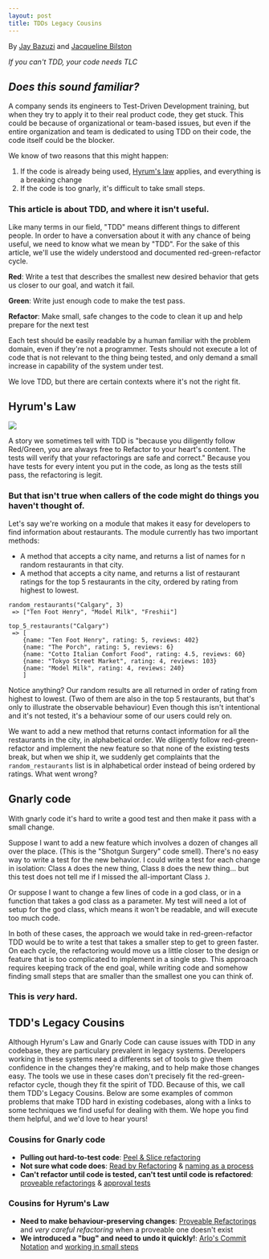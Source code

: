 ```yaml
---
layout: post
title: TDDs Legacy Cousins
---
```

By [Jay Bazuzi]()  and  [Jacqueline Bilston](https://twitter.com/jmasonlee)

_If you can't TDD, your code needs TLC_

## _Does this sound familiar?_

A company sends its engineers to Test-Driven Development training, but when they try to apply it 
to their real product code, they get stuck. This could be because of organizational or team-based issues, 
but even if the entire organization and team is dedicated to using TDD on their code, the code itself could be the blocker.

We know of two reasons that this might happen:

1. If the code is already being used, [Hyrum's law](https://www.hyrumslaw.com/) applies, and everything is a breaking change
2. If the code is too gnarly, it's difficult to take small steps.

### This article is about TDD, and where it isn't useful. 

Like many terms in our field, "TDD" means different things to different people. In order to have a 
conversation about it with any chance of being useful, we need to know what we mean by "TDD".  For the
sake of this article, we'll use the widely understood and documented red-green-refactor cycle.

**Red**: Write a test that describes the smallest new desired behavior that gets us closer to our goal, and watch it fail.

**Green**: Write just enough code to make the test pass. 

**Refactor**: Make small, safe changes to the code to clean it up and help prepare for the next test

Each test should be easily readable by a human familiar with the problem domain, even if they're not a programmer. 
Tests should not execute a lot of code that is not relevant to the thing being tested, and only demand a small increase 
in capability of the system under test.

We love TDD, but there are certain contexts where it's not the right fit. 

## Hyrum's Law

![](https://imgs.xkcd.com/comics/workflow.png)

A story we sometimes tell with TDD is "because you diligently follow Red/Green, you are always free to Refactor to your heart's 
content. The tests will verify that your refactorings are safe and correct." Because you have tests for every intent you put in the
 code, as long as the tests still pass, the refactoring is legit.

### But that isn't true when callers of the code might do things you haven't thought of.

Let's say we're working on a module that makes it easy for developers to find information about restaurants. The module currently has two important methods: 
- A method that accepts a city name, and returns a list of names for n random restaurants in that city.
- A method that accepts a city name, and returns a list of restaurant ratings for the top 5 restaurants in the city, ordered by rating from highest to lowest.

```
random_restaurants("Calgary", 3)
 => ["Ten Foot Henry", "Model Milk", "Freshii"]

top_5_restaurants("Calgary")
 => [
 	{name: "Ten Foot Henry", rating: 5, reviews: 402}
 	{name: "The Porch", rating: 5, reviews: 6}
 	{name: "Cotto Italian Comfort Food", rating: 4.5, reviews: 60}
 	{name: "Tokyo Street Market", rating: 4, reviews: 103}
 	{name: "Model Milk", rating: 4, reviews: 240}
    ]
```
Notice anything? Our random results are all returned in order of rating from highest to lowest. (Two of them are also in the top 5 restaurants, but that's only to illustrate the observable behaviour) Even though this isn't intentional and it's not tested, it's a behaviour some of our users could rely on.

We want to add a new method that returns contact information for all the restaurants in the city, in alphabetical order. We diligently follow red-green-refactor and implement the new feature so that none of the existing tests break, but when we ship it, we suddenly get complaints that the `random_restaurants` list is in alphabetical order instead of being ordered by ratings. What went wrong?

## Gnarly code

With gnarly code it's hard to write a good test and then make it pass with a small change.

Suppose I want to add a new feature which involves a dozen of changes all over the place. (This is the "Shotgun Surgery" code smell). 
There's no easy way to write a test for the new behavior. I could write a test for each change in isolation: Class `A` does the new 
thing, Class `B` does the new thing... but this test does not tell me if I missed the all-important Class `J`.

Or suppose I want to change a few lines of code in a god class, or in a function that takes a god class as a parameter. My test will
need a lot of setup for the god class, which means it won't be readable, and will execute too much code. 

In both of these cases, the approach we would take in red-green-refactor TDD would be to write a test that takes a smaller step 
to get to green faster. On each cycle, the refactoring would move us a little closer to the design or feature that is too
complicated to implement in a single step.  This approach requires keeping track of the end goal, while writing code and somehow 
finding small steps that are smaller than the smallest one you can think of. 

### This is *very* hard.

## TDD's Legacy Cousins

Although Hyrum's Law and Gnarly Code can cause issues with TDD in any codebase, they are particulary prevalent in legacy systems. 
Developers working in these systems need a differents set of tools to give them confidence in the changes they're making, and to 
help make those changes easy. The tools we use in these cases don't precisely fit the red-green-refactor cycle, though they fit the
spirit of TDD. Because of this, we call them TDD's Legacy Cousins. Below are some examples of common problems that make TDD hard in 
existing codebases, along with a links to some techniques we find useful for dealing with them. We hope you find them helpful, 
and we'd love to hear yours!

### Cousins for Gnarly code

- **Pulling out hard-to-test code**: [Peel & Slice refactoring](https://youtu.be/sXqRWXWiXYo)
- **Not sure what code does**: [Read by Refactoring](https://www.jamasoftware.com/blog/read-by-refactoring/) & [naming as a process](https://arlobelshee.com/good-naming-is-a-process-not-a-single-step/)
- **Can't refactor until code is tested, can't test until code is refactored**: [proveable refactorings](https://github.com/digdeeproots/provable-refactorings) & [approval tests](https://coding-is-like-cooking.info/2019/08/approvals-and-mutation-testing/)


### Cousins for Hyrum's Law
- **Need to make behaviour-preserving changes**: [Proveable Refactorings](https://github.com/digdeeproots/provable-refactorings) and *very careful refactoring* when a proveable one doesn't exist
- **We introduced a "bug" and need to undo it quickly!**: [Arlo's Commit Notation](https://github.com/RefactoringCombos/ArlosCommitNotation) and [working in small steps]()
